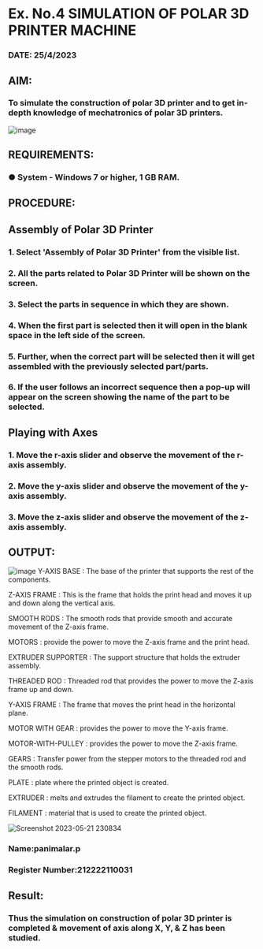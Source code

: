 # Ex. No.4 SIMULATION OF POLAR 3D PRINTER MACHINE

### DATE: 25/4/2023

## AIM:
### To simulate the construction of polar 3D printer and to get in-depth knowledge of mechatronics of polar 3D printers.

![image](https://github.com/Sellakumar1987/Ex.-No.-4---SIMULATION-OF-POLAR-3D-PRINTER-MACHINE/assets/113594316/b551f195-9877-49a2-99bb-a9efcfb3381a)

## REQUIREMENTS:
### ●	System - Windows 7 or higher, 1 GB RAM.

## PROCEDURE:

## Assembly of Polar 3D Printer
### 1.	Select 'Assembly of Polar 3D Printer' from the visible list.
### 2.	All the parts related to Polar 3D Printer will be shown on the screen.
### 3.	Select the parts in sequence in which they are shown.
### 4.	When the first part is selected then it will open in the blank space in the left side of the screen.
### 5.	Further, when the correct part will be selected then it will get assembled with the previously selected part/parts.
### 6.	If the user follows an incorrect sequence then a pop-up will appear on the screen showing the name of the part to be selected.

## Playing with Axes
### 1.	Move the r-axis slider and observe the movement of the r-axis assembly.
### 2.	Move the y-axis slider and observe the movement of the y-axis assembly.
### 3.	Move the z-axis slider and observe the movement of the z-axis assembly.

## OUTPUT:
![image](https://github.com/panimalarponnurangam/Ex.-No.-4---SIMULATION-OF-POLAR-3D-PRINTER-MACHINE/assets/121490826/cfa3fe35-4862-439a-80ca-168ab72045e7)
Y-AXIS BASE :
The base of the printer that supports the rest of the components.

Z-AXIS FRAME :
This is the frame that holds the print head and moves it up and down along the vertical axis.

SMOOTH RODS :
The smooth rods that provide smooth and accurate movement of the Z-axis frame.

MOTORS :
provide the power to move the Z-axis frame and the print head.

EXTRUDER SUPPORTER :
The support structure that holds the extruder assembly.

THREADED ROD :
Threaded rod that provides the power to move the Z-axis frame up and down.

Y-AXIS FRAME :
The frame that moves the print head in the horizontal plane.

MOTOR WITH GEAR :
provides the power to move the Y-axis frame.

MOTOR-WITH-PULLEY :
provides the power to move the Z-axis frame.

GEARS :
Transfer power from the stepper motors to the threaded rod and the smooth rods.

PLATE :
plate where the printed object is created.

EXTRUDER :
melts and extrudes the filament to create the printed object.

FILAMENT :
material that is used to create the printed object.





![Screenshot 2023-05-21 230834](https://github.com/panimalarponnurangam/Ex.-No.-4---SIMULATION-OF-POLAR-3D-PRINTER-MACHINE/assets/121490826/1c01a657-607c-4fe1-bb62-1e5bd042abfe)



### Name:panimalar.p
### Register Number:212222110031

## Result: 
### Thus the simulation on construction of polar 3D printer is completed & movement of axis along X, Y, & Z has been studied.
